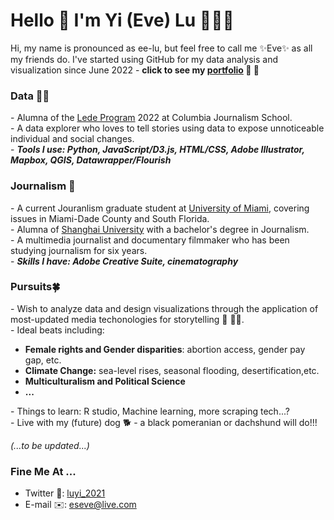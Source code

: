 # Hello 🤍  I'm Yi (Eve) Lu 👩🏼‍🚀 

Hi, my name is pronounced as ee-lu, but feel free to call me ✨Eve✨ as all my friends do. I've started using GitHub for my data analysis and visualization since June 2022 - <b>click to see my [portfolio](https://luyi-eve.github.io) 🌱 🐝 </b>


### Data 🏄‍♀️
<b></b> - Alumna of the [Lede Program](https://ledeprogram.com) 2022 at Columbia Journalism School.<br>
<b></b> - A data explorer who loves to tell stories using data to expose unnoticeable individual and social changes.<br>
<b></b> - <b><i>Tools I use: Python, JavaScript/D3.js, HTML/CSS, Adobe Illustrator, Mapbox, QGIS, Datawrapper/Flourish</i></b><br>

### Journalism 🔭
<b></b> - A current Jouranlism graduate student at [University of Miami](https://com.miami.edu/journalism-ma/), covering issues in Miami-Dade County and South Florida.<br>
<b></b> - Alumna of [Shanghai University](https://www.shu.edu.cn) with a bachelor's degree in Journalism.<br>
<b></b> - A multimedia journalist and documentary filmmaker who has been studying journalism for six years.<br>
<b></b> - <b><i> Skills I have: Adobe Creative Suite, cinematography </i></b><br>

### Pursuits🍀
<b></b> - Wish to analyze data and design visualizations through the application of most-updated media techonologies for storytelling 📰 🧚‍♂️.<br>
<b></b> - Ideal beats including:
 - <b>Female rights and Gender disparities</b>: abortion access, gender pay gap, etc.
 - <b>Climate Change:</b> sea-level rises, seasonal flooding, desertification,etc.
 - <b>Multiculturalism and Political Science</b>
 - <b>...</b>

<b></b> - Things to learn: R studio, Machine learning, more scraping tech...?<br>
<b></b> - Live with my (future) dog 🐕 - a black pomeranian or dachshund will do!!! <br>

<b></b> <i>(...to be updated...)</i> <br>


### Fine Me At ...
- Twitter 🦜: [luyi_2021](https://twitter.com/luyi_2021) <br>
- E-mail ✉️: eseve@live.com <br>


<!--
**luyi-eve/luyi-eve** is a ✨ _special_ ✨ repository because its `README.md` (this file) appears on your GitHub profile.

Here are some ideas to get you started:

- 🔭 I’m currently working on ...
- 🌱 I’m currently learning ...
- 👯 I’m looking to collaborate on ...
- 🤔 I’m looking for help with ...
- 💬 Ask me about ...
- 📫 How to reach me: ...
- 😄 Pronouns: ...
- ⚡ Fun fact: ...
-->
